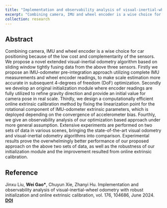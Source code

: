 ```yaml
---
title: "Implementation and observability analysis of visual-inertial-wheel odometry with robust initialization and online extrinsic calibration"
excerpt: "Combining camera, IMU and wheel encoder is a wise choice for car positioning because of the low cost and complementarity of the sensors. We propose a novel extended visual-inertial odometry algorithm based on sliding window tightly fusing data from the above three sensors. Firstly we propose an IMU-odometer pre-integration approach utilizing complete IMU [**Read More**] <br/><img src='/images/research/2024-observability-analysis.png' width='500'>"
collection: research
---
```




## Abstract

Combining camera, IMU and wheel encoder is a wise choice for car positioning because of the low cost and complementarity of the sensors. We propose a novel extended visual-inertial odometry algorithm based on sliding window tightly fusing data from the above three sensors. Firstly we propose an IMU-odometer pre-integration approach utilizing complete IMU measurements and wheel encoder readings, to make scale estimation more accurate in subsequent 4-degrees of freedom (DoF) optimization. Secondly we develop an original initialization module where encoder readings are fully utilized to refine gravity direction and provide an initial value for camera pose in real scale. Thirdly, we design a computationally efficient online extrinsic calibration method by fixing the linearization point for the rotational component of IMU-odometer extrinsic parameters, which is deployed depending on the convergence of accelerometer bias. Fourthly, we give an observability analysis of our optimization based approach under more general assumption. Extensive experiments are performed on two sets of data in various scenes, bringing the state-of-the-art visual odometry and visual-inertial odometry algorithms into comparison. Experimental results prove the overwhelmingly better performance of our proposed approach on the above two sets of data, as well as the robustness of our initialization module and the improvement resulted from online extrinsic calibration.


## Reference

Jinxu Liu, **Wei Gao\***, Chuyun Xie, Zhanyi Hu. Implementation and observability analysis of visual-inertial-wheel odometry with robust initialization and online extrinsic calibration, vol. 176, 104686, June 2024. [**DOI**](https://doi.org/10.1016/j.robot.2024.104686)